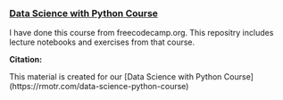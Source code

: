 ### [Data Science with Python Course](https://www.freecodecamp.org/learn/data-analysis-with-python/)

I have done this course from freecodecamp.org. This repositry includes lecture notebooks and exercises from that course.

**Citation:**
<p>
  This material is created for our [Data Science with Python Course](https://rmotr.com/data-science-python-course)
</p>
